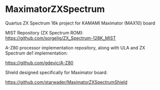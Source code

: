 # MaximatorZXSpectrum
Quartus ZX Spectrum 16k project for KAMAMI Maximator (MAX10) board


MIST Repository (ZX Spectrum ROM):
https://github.com/sorgelig/ZX_Spectrum-128K_MIST

A-Z80 processor implementation repository, along with ULA and ZX Spectrum de1 implementation:

https://github.com/gdevic/A-Z80

Shield designed specifically for Maximator board:

https://github.com/starwader/MaximatorZXSpectrumShield
